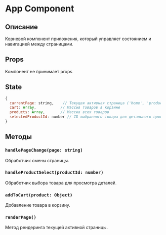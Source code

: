 # App Component

## Описание
Корневой компонент приложения, который управляет состоянием и навигацией между страницами.

## Props
Компонент не принимает props.

## State
```javascript
{
  currentPage: string,    // Текущая активная страница ('home', 'products', 'cart', 'product-details')
  cart: Array,           // Массив товаров в корзине
  products: Array,       // Массив всех товаров
  selectedProductId: number // ID выбранного товара для детального просмотра
}
```

## Методы
### `handlePageChange(page: string)`
Обработчик смены страницы.

### `handleProductSelect(productId: number)`
Обработчик выбора товара для просмотра деталей.

### `addToCart(product: Object)`
Добавление товара в корзину.

### `renderPage()`
Метод рендеринга текущей активной страницы.
